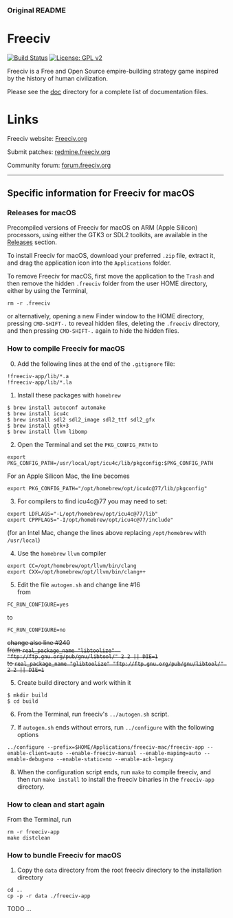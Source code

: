 ### Original README

Freeciv
=======

[![Build Status](https://github.com/freeciv/freeciv/workflows/continuous%20integration/badge.svg)](https://github.com/freeciv/freeciv/actions?query=workflow%3A%22continuous+integration%22)
[![License: GPL v2](https://img.shields.io/badge/License-GPL%20v2-blue.svg)](https://www.gnu.org/licenses/old-licenses/gpl-2.0.en.html)

Freeciv is a Free and Open Source empire-building strategy game inspired by the history of human civilization.

Please see the [doc](doc) directory for a complete list of documentation files.

Links
=====
Freeciv website: [Freeciv.org](https://www.freeciv.org/)

Submit patches: [redmine.freeciv.org](https://redmine.freeciv.org/projects/freeciv)

Community forum: [forum.freeciv.org](https://forum.freeciv.org/)


---


## Specific information for Freeciv for macOS


### Releases for macOS

Precompiled versions of Freeciv for macOS on ARM (Apple Silicon) processors, using either the GTK3 or SDL2 toolkits, are available in the [Releases](https://github.com/sabinomaggi/freeciv-mac/releases) section.

To install Freeciv for macOS, download your preferred `.zip` file, extract it, and drag the application icon into the `Applications` folder.

To remove Freeciv for macOS, first move the application to the `Trash` and then remove the hidden `.freeciv` folder from the user HOME directory, either by using the Terminal,
```
rm -r .freeciv
```
or alternatively, opening a new Finder window to the HOME directory, pressing `CMD-SHIFT-.` to reveal hidden files, deleting the `.freeciv` directory, and then pressing `CMD-SHIFT-.` again to hide the hidden files.


### How to compile Freeciv for macOS

0. Add the following lines at the end of the `.gitignore` file:

```
!freeciv-app/lib/*.a
!freeciv-app/lib/*.la
```

1. Install these packages with `homebrew`
```
$ brew install autoconf automake
$ brew install icu4c
$ brew install sdl2 sdl2_image sdl2_ttf sdl2_gfx
$ brew install gtk+3
$ brew install llvm libomp
```

2. Open the Terminal and set the `PKG_CONFIG_PATH` to  
```
export PKG_CONFIG_PATH=/usr/local/opt/icu4c/lib/pkgconfig:$PKG_CONFIG_PATH
```

For an Apple Silicon Mac, the line becomes
```
export PKG_CONFIG_PATH="/opt/homebrew/opt/icu4c@77/lib/pkgconfig"
```

3. For compilers to find icu4c@77 you may need to set:
```
export LDFLAGS="-L/opt/homebrew/opt/icu4c@77/lib"
export CPPFLAGS="-I/opt/homebrew/opt/icu4c@77/include"
```
(for an Intel Mac, change the lines above replacing `/opt/homebrew` with `/usr/local`)

4. Use the `homebrew` `llvm` compiler
```
export CC=/opt/homebrew/opt/llvm/bin/clang
export CXX=/opt/homebrew/opt/llvm/bin/clang++
```

5. Edit the file `autogen.sh` and change line \#16  
from 
```
FC_RUN_CONFIGURE=yes
```  
to
```
FC_RUN_CONFIGURE=no
```

~~change also line \#240~~  
~~from  `real_package_name "libtoolize"  "ftp://ftp.gnu.org/pub/gnu/libtool/" 2 2 || DIE=1`~~  
~~to `real_package_name "glibtoolize" "ftp://ftp.gnu.org/pub/gnu/libtool/" 2 2 || DIE=1`~~  

5. Create build directory and work within it
```
$ mkdir build
$ cd build
```

6. From the Terminal, run freeciv's `../autogen.sh` script.

7. If `autogen.sh` ends without errors, run `../configure` with the following options

```
../configure --prefix=$HOME/Applications/freeciv-mac/freeciv-app --enable-client=auto --enable-freeciv-manual --enable-mapimg=auto --enable-debug=no --enable-static=no --enable-ack-legacy
```

8. When the configuration script ends, run `make` to compile freeciv, and then run `make install` to install the freeciv binaries in the `freeciv-app` directory.


### How to clean and start again

From the Terminal, run
```
rm -r freeciv-app
make distclean
```


### How to bundle Freeciv for macOS

1. Copy the `data` directory from the root freeciv directory to the installation directory
```
cd ..
cp -p -r data ./freeciv-app
```

TODO ...

